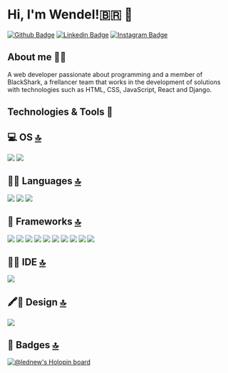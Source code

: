 # Hi, I'm Wendel!:brazil: :vulcan_salute:

[![Github Badge](https://img.shields.io/badge/GitHub-100000?style=for-the-badge&logo=github&logoColor=white)](https://github.com/wendelsilva)
[![Linkedin Badge](https://img.shields.io/badge/LinkedIn-0077B5?style=for-the-badge&logo=linkedin&logoColor=white)](https://www.linkedin.com/in/wendel-silva-b0ba321a3/)
[![Instagram Badge](	https://img.shields.io/badge/Instagram-E4405F?style=for-the-badge&logo=instagram&logoColor=white)](https://www.instagram.com/eu.wendelsilva/)

## About me :pouting_man:
A web developer passionate about programming and a member of BlackShark, a frellancer team that works in the development of solutions with technologies such as HTML, CSS, JavaScript, React and Django.

## Technologies & Tools 🔧 

## 💻 OS [🔝](#welcome-badges-4-readmemd-profile)
![](https://img.shields.io/badge/Ubuntu-E95420?style=for-the-badge&logo=ubuntu&logoColor=white)
![](https://img.shields.io/badge/Windows-0078D6?style=for-the-badge&logo=windows&logoColor=white)

## 👩‍💻 Languages [🔝](#welcome-badges-4-readmemd-profile)
![](https://img.shields.io/badge/JavaScript-323330?style=for-the-badge&logo=javascript&logoColor=F7DF1E)
![](https://img.shields.io/badge/HTML5-E34F26?style=for-the-badge&logo=html5&logoColor=white)
![](https://img.shields.io/badge/CSS3-1572B6?style=for-the-badge&logo=css3&logoColor=white)

## 🚀 Frameworks [🔝](#welcome-badges-4-readmemd-profile)
![](https://img.shields.io/badge/Git-F05032?style=for-the-badge&logo=git&logoColor=white)
![](https://img.shields.io/badge/React-20232A?style=for-the-badge&logo=react&logoColor=61DAFB)
![](https://img.shields.io/badge/Sass-CC6699?style=for-the-badge&logo=sass&logoColor=white)
![](https://img.shields.io/badge/npm-CB3837?style=for-the-badge&logo=npm&logoColor=white)
![](https://img.shields.io/badge/Yarn-2C8EBB?style=for-the-badge&logo=yarn&logoColor=white)
![](https://img.shields.io/badge/Bootstrap-563D7C?style=for-the-badge&logo=bootstrap&logoColor=white)
![](https://img.shields.io/badge/GitKraken-179287?style=for-the-badge&logo=GitKraken&logoColor=white)
![](https://img.shields.io/badge/Insomnia-5849be?style=for-the-badge&logo=Insomnia&logoColor=white)
![](https://img.shields.io/badge/Babel-F9DC3E?style=for-the-badge&logo=babel&logoColor=white)
![](https://img.shields.io/badge/Node.js-339933?style=for-the-badge&logo=nodedotjs&logoColor=white)

## 👩‍💻 IDE [🔝](#welcome-badges-4-readmemd-profile)
![](https://img.shields.io/badge/Visual_Studio_Code-0078D4?style=for-the-badge&logo=visual%20studio%20code&logoColor=white)

## 🖍📐 Design [🔝](#welcome-badges-4-readmemd-profile)
![](https://img.shields.io/badge/Figma-F24E1E?style=for-the-badge&logo=figma&logoColor=white)

## 💠 Badges [🔝](#welcome-badges-4-readmemd-profile)
[![@lednew's Holopin board](https://holopin.io/api/user/board?user=lednew)](https://holopin.io/@lednew)
